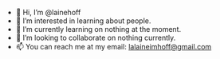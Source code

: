 - 👋 Hi, I’m @lainehoff
- 👀 I’m interested in learning about people.
- 🌱 I’m currently learning on nothing at the moment.
- 💞️ I’m looking to collaborate on nothing currently.
- 📫 You can reach me at my email: lalaineimhoff@gmail.com

<!---
lainehoff/lainehoff is a ✨ special ✨ repository because its `README.md` (this file) appears on your GitHub profile.
You can click the Preview link to take a look at your changes.
--->
